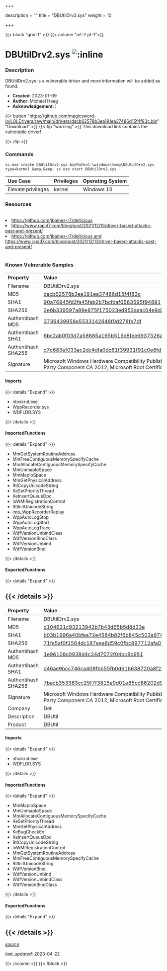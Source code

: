 +++

description = ""
title = "DBUtilDrv2.sys"
weight = 10

+++


{{< block "grid-1" >}}
{{< column "mt-2 pt-1">}}


# DBUtilDrv2.sys ![:inline](/images/twitter_verified.png) 


### Description

DBUtilDrv2.sys is a vulnerable driver and more information will be added as found.

- **Created**: 2023-01-09
- **Author**: Michael Haag
- **Acknowledgement**:  | [](https://twitter.com/)

{{< button "https://github.com/magicsword-io/LOLDrivers/raw/main/drivers/dacb62578b3ea191ea37486d15f4f83c.bin" "Download" >}}
{{< tip "warning" >}}
This download link contains the vulnerable driver!

{{< /tip >}}

### Commands

```
sc.exe create DBUtilDrv2.sys binPath=C:\windows\temp\DBUtilDrv2.sys type=kernel &amp;&amp; sc.exe start DBUtilDrv2.sys
```

| Use Case | Privileges | Operating System | 
|:---- | ---- | ---- |
| Elevate privileges | kernel | Windows 10 |

### Resources
<br>
<li><a href=" https://github.com/jbaines-r7/dellicious"> https://github.com/jbaines-r7/dellicious</a></li>
<li><a href=" https://www.rapid7.com/blog/post/2021/12/13/driver-based-attacks-past-and-present/"> https://www.rapid7.com/blog/post/2021/12/13/driver-based-attacks-past-and-present/</a></li>
<li><a href="https://github.com/jbaines-r7/dellicious and https://www.rapid7.com/blog/post/2021/12/13/driver-based-attacks-past-and-present/">https://github.com/jbaines-r7/dellicious and https://www.rapid7.com/blog/post/2021/12/13/driver-based-attacks-past-and-present/</a></li>
<br>

### Known Vulnerable Samples

| Property           | Value |
|:-------------------|:------|
| Filename           | DBUtilDrv2.sys |
| MD5                | [dacb62578b3ea191ea37486d15f4f83c](https://www.virustotal.com/gui/file/dacb62578b3ea191ea37486d15f4f83c) |
| SHA1               | [90a76945fd2fa45fab2b7bcfdaf6563595f94891](https://www.virustotal.com/gui/file/90a76945fd2fa45fab2b7bcfdaf6563595f94891) |
| SHA256             | [2e6b339597a89e875f175023ed952aaac64e9d20d457bbc07acf1586e7fe2df8](https://www.virustotal.com/gui/file/2e6b339597a89e875f175023ed952aaac64e9d20d457bbc07acf1586e7fe2df8) |
| Authentihash MD5   | [3736439958e5533142648f0d278fe7df](https://www.virustotal.com/gui/search/authentihash%253A3736439958e5533142648f0d278fe7df) |
| Authentihash SHA1  | [6bc2ab0f03d7a58685a165b519e8fee6937526a6](https://www.virustotal.com/gui/search/authentihash%253A6bc2ab0f03d7a58685a165b519e8fee6937526a6) |
| Authentihash SHA256| [d7c683ef033ac2dc4dfa0dc61f39931f91c0e8fd19e613f664cb03e14112ef6e](https://www.virustotal.com/gui/search/authentihash%253Ad7c683ef033ac2dc4dfa0dc61f39931f91c0e8fd19e613f664cb03e14112ef6e) |
| Signature         | Microsoft Windows Hardware Compatibility Publisher, Microsoft Windows Third Party Component CA 2012, Microsoft Root Certificate Authority 2010   |


#### Imports
{{< details "Expand" >}}
* ntoskrnl.exe
* WppRecorder.sys
* WDFLDR.SYS

{{< /details >}}
#### ImportedFunctions
{{< details "Expand" >}}
* MmGetSystemRoutineAddress
* MmFreeContiguousMemorySpecifyCache
* MmAllocateContiguousMemorySpecifyCache
* MmUnmapIoSpace
* MmMapIoSpace
* MmGetPhysicalAddress
* RtlCopyUnicodeString
* KeSetPriorityThread
* KeInsertQueueDpc
* IoWMIRegistrationControl
* RtlInitUnicodeString
* imp_WppRecorderReplay
* WppAutoLogStop
* WppAutoLogStart
* WppAutoLogTrace
* WdfVersionUnbindClass
* WdfVersionBindClass
* WdfVersionUnbind
* WdfVersionBind

{{< /details >}}
#### ExportedFunctions
{{< details "Expand" >}}

{{< /details >}}
-----
| Property           | Value |
|:-------------------|:------|
| Filename           | DBUtilDrv2.sys |
| MD5                | [d104621c93213942b7b43d65b5d8d33e](https://www.virustotal.com/gui/file/d104621c93213942b7b43d65b5d8d33e) |
| SHA1               | [b03b1996a40bfea72e4584b82f6b845c503a9748](https://www.virustotal.com/gui/file/b03b1996a40bfea72e4584b82f6b845c503a9748) |
| SHA256             | [71fe5af0f1564dc187eea8d59c0fbc897712afa07d18316d2080330ba17cf009](https://www.virustotal.com/gui/file/71fe5af0f1564dc187eea8d59c0fbc897712afa07d18316d2080330ba17cf009) |
| Authentihash MD5   | [1e96108c0938d4c34d7072f04bc8b951](https://www.virustotal.com/gui/search/authentihash%253A1e96108c0938d4c34d7072f04bc8b951) |
| Authentihash SHA1  | [d46ae9bcc746ca408fbb55fb0d61b638720a8f25](https://www.virustotal.com/gui/search/authentihash%253Ad46ae9bcc746ca408fbb55fb0d61b638720a8f25) |
| Authentihash SHA256| [7bacb353363cc29f7f3815a9d01e85cd86202d92378d1ab1b11df1ab2f42f40a](https://www.virustotal.com/gui/search/authentihash%253A7bacb353363cc29f7f3815a9d01e85cd86202d92378d1ab1b11df1ab2f42f40a) |
| Signature         | Microsoft Windows Hardware Compatibility Publisher, Microsoft Windows Third Party Component CA 2012, Microsoft Root Certificate Authority 2010   |
| Company           | Dell |
| Description       | DBUtil |
| Product           | DBUtil |


#### Imports
{{< details "Expand" >}}
* ntoskrnl.exe
* WDFLDR.SYS

{{< /details >}}
#### ImportedFunctions
{{< details "Expand" >}}
* MmMapIoSpace
* MmUnmapIoSpace
* MmAllocateContiguousMemorySpecifyCache
* KeSetPriorityThread
* MmGetPhysicalAddress
* KeBugCheckEx
* KeInsertQueueDpc
* RtlCopyUnicodeString
* IoWMIRegistrationControl
* MmGetSystemRoutineAddress
* MmFreeContiguousMemorySpecifyCache
* RtlInitUnicodeString
* WdfVersionBind
* WdfVersionUnbind
* WdfVersionUnbindClass
* WdfVersionBindClass

{{< /details >}}
#### ExportedFunctions
{{< details "Expand" >}}

{{< /details >}}
-----



[*source*](https://github.com/magicsword-io/LOLDrivers/tree/main/yaml/dbutildrv2.yaml)

*last_updated:* 2023-04-22








{{< /column >}}
{{< /block >}}
